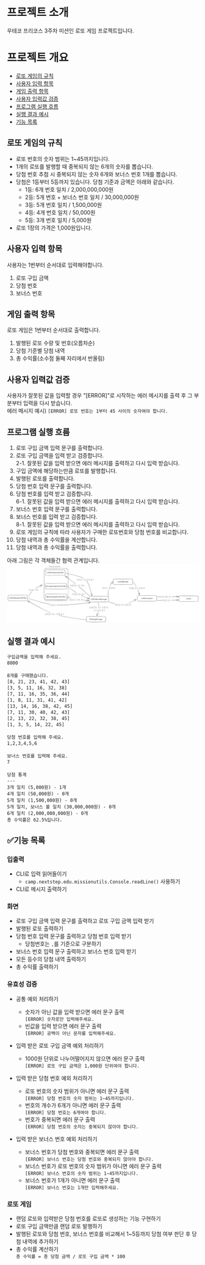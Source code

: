 # 프로젝트 소개

우테코 프리코스 3주차 미션인 로또 게임 프로젝트입니다.


# 프로젝트 개요

- [로또 게임의 규칙](#로또-게임의-규칙)
- [사용자 입력 항목](#사용자-입력-항목)
- [게임 출력 항목](#게임-출력-항목)
- [사용자 입력값 검증](#사용자-입력값-검증)
- [프로그램 실행 흐름](#프로그램-실행-흐름)
- [실행 결과 예시](#실행-결과-예시)
- [기능 목록](#기능-목록)

## 로또 게임의 규칙

- 로또 번호의 숫자 범위는 1~45까지입니다.
- 1개의 로또를 발행할 때 중복되지 않는 6개의 숫자를 뽑습니다.
- 당첨 번호 추첨 시 중복되지 않는 숫자 6개와 보너스 번호 1개를 뽑습니다.
- 당첨은 1등부터 5등까지 있습니다. 당첨 기준과 금액은 아래와 같습니다.
    - 1등: 6개 번호 일치 / 2,000,000,000원
    - 2등: 5개 번호 + 보너스 번호 일치 / 30,000,000원
    - 3등: 5개 번호 일치 / 1,500,000원
    - 4등: 4개 번호 일치 / 50,000원
    - 5등: 3개 번호 일치 / 5,000원
- 로또 1장의 가격은 1,000원입니다.

## 사용자 입력 항목

사용자는 1번부터 순서대로 입력해야합니다.
1. 로또 구입 금액 
2. 당첨 번호
3. 보너스 번호

## 게임 출력 항목

로또 게임은 1번부터 순서대로 출력합니다.
1. 발행된 로또 수량 및 번호(오름차순)
2. 당첨 기준별 당첨 내역
3. 총 수익률(소수점 둘째 자리에서 반올림)

## 사용자 입력값 검증

사용자가 잘못된 값을 입력할 경우 "[ERROR]"로 시작하는 에러 메시지를 출력 후 그 부분부터 입력을 다시 받습니다.<br>
에러 메시지 예시) `[ERROR] 로또 번호는 1부터 45 사이의 숫자여야 합니다.`

## 프로그램 실행 흐름

1. 로또 구입 금액 입력 문구를 출력합니다.
2. 로또 구입 금액을 입력 받고 검증합니다.<br>
   2-1. 잘못된 값을 입력 받으면 에러 메시지를 출력하고 다시 입력 받습니다.
3. 구입 금액에 해당하는만큼 로또를 발행합니다.
4. 발행된 로또를 출력합니다.
5. 당첨 번호 입력 문구를 출력합니다.
6. 당첨 번호를 입력 받고 검증합니다.<br>
   6-1. 잘못된 값을 입력 받으면 에러 메시지를 출력하고 다시 입력 받습니다.
7. 보너스 번호 입력 문구를 출력합니다.
8. 보너스 번호를 입력 받고 검증합니다.<br>
   8-1. 잘못된 값을 입력 받으면 에러 메시지를 출력하고 다시 입력 받습니다. 
9. 로또 게임의 규칙에 따라 사용자가 구매한 로또번호와 당첨 번호를 비교합니다. 
10. 당첨 내역과 총 수익률을 계산합니다. 
11. 당첨 내역과 총 수익률을 출력합니다.

아래 그림은 각 객체들간 협력 관계입니다.
![program flow](./lottoGameProcess.excalidraw.png)

## 실행 결과 예시

```
구입금액을 입력해 주세요.
8000

8개를 구매했습니다.
[8, 21, 23, 41, 42, 43] 
[3, 5, 11, 16, 32, 38] 
[7, 11, 16, 35, 36, 44] 
[1, 8, 11, 31, 41, 42] 
[13, 14, 16, 38, 42, 45] 
[7, 11, 30, 40, 42, 43] 
[2, 13, 22, 32, 38, 45] 
[1, 3, 5, 14, 22, 45]

당첨 번호를 입력해 주세요.
1,2,3,4,5,6

보너스 번호를 입력해 주세요.
7

당첨 통계
---
3개 일치 (5,000원) - 1개
4개 일치 (50,000원) - 0개
5개 일치 (1,500,000원) - 0개
5개 일치, 보너스 볼 일치 (30,000,000원) - 0개
6개 일치 (2,000,000,000원) - 0개
총 수익률은 62.5%입니다.
```

## ✅기능 목록

### 입출력

- CLI로 입력 읽어들이기
  - `camp.nextstep.edu.missionutils.Console.readLine()` 사용하기
- CLI로 메시지 출력하기

### 화면

- 로또 구입 금액 입력 문구를 출력하고 로또 구입 금액 입력 받기
- 발행된 로또 출력하기
- 당첨 번호 입력 문구를 출력하고 당첨 번호 입력 받기
  - 당첨번호는 `,`를 기준으로 구분하기
- 보너스 번호 입력 문구 출력하고 보너스 번호 입력 받기
- 모든 등수의 당첨 내역 출력하기
- 총 수익률 출력하기

### 유효성 검증

- 공통 예외 처리하기
  - 숫자가 아닌 값을 입력 받으면 에러 문구 출력<br>
    `[ERROR] 숫자로만 입력해주세요.`
  - 빈값을 입력 받으면 에러 문구 출력<br>
    `[ERROR] 공백이 아닌 문자를 입력해주세요.`

- 입력 받은 로또 구입 금액 예외 처리하기
  - 1000원 단위로 나누어떨어지지 않으면 에러 문구 출력<br>
    `[ERROR] 로또 구입 금액은 1,000원 단위여야 합니다.`

- 입력 받은 당첨 번호 예외 처리하기
  - 로또 번호의 숫자 범위가 아니면 에러 문구 출력<br>
    `[ERROR] 당첨 번호의 숫자 범위는 1~45까지입니다.`
  - 번호의 개수가 6개가 아니면 에러 문구 출력<br>
    `[ERROR] 당첨 번호는 6개여야 합니다.`
  - 번호가 중복되면 에러 문구 출력<br>
    `[ERROR] 당첨 번호의 숫자는 중복되지 않아야 합니다.`

- 입력 받은 보너스 번호 예외 처리하기
  - 보너스 번호가 당첨 번호와 중복되면 에러 문구 출력<br>
    `[ERROR] 보너스 번호는 당첨 번호와 중복되지 않아야 합니다.`
  - 보너스 번호가 로또 번호의 숫자 범위가 아니면 에러 문구 출력<br>
    `[ERROR] 보너스 번호의 숫자 범위는 1~45까지입니다.`
  - 보너스 번호가 1개가 아니면 에러 문구 출력<br>
    `[ERROR] 보너스 번호는 1개만 입력해주세요.`

### 로또 게임

- 랜덤 로또와 입력받은 당첨 번호를 로또로 생성하는 기능 구현하기
- 로또 구입 금액만큼 랜덤 로또 발행하기
- 발행된 로또와 당첨 번호, 보너스 번호를 비교해서 1~5등까지 당첨 여부 판단 후 당첨 내역에 추가하기
- 총 수익률 계산하기<br>
  `총 수익률 = 총 당첨 금액 / 로또 구입 금액 * 100`
